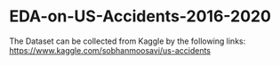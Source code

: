 # EDA-on-US-Accidents-2016-2020
The Dataset can be collected from Kaggle by the following links:
https://www.kaggle.com/sobhanmoosavi/us-accidents
